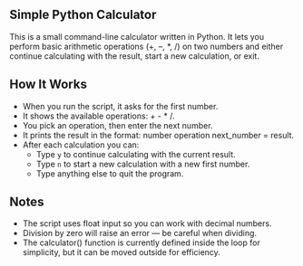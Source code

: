 ## Simple Python Calculator

This is a small command-line calculator written in Python. It lets you perform basic arithmetic operations (+, –, *, /) on two numbers and either continue calculating with the result, start a new calculation, or exit.

## How It Works
- When you run the script, it asks for the first number.
- It shows the available operations: +  -  *  /.
- You pick an operation, then enter the next number.
- It prints the result in the format: number operation next_number = result.
- After each calculation you can:
  * Type `y` to continue calculating with the current result.
  * Type `n` to start a new calculation with a new first number.
  * Type anything else to quit the program.


## Notes
- The script uses float input so you can work with decimal numbers.  
- Division by zero will raise an error — be careful when dividing.  
- The calculator() function is currently defined inside the loop for simplicity, but it can be moved outside for efficiency.

